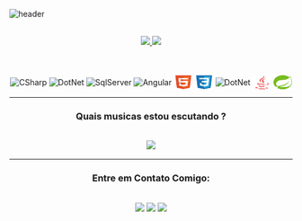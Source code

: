 ![header](https://capsule-render.vercel.app/api?type=venom&height=150&color=gradient&customColorList=26&text=Glebson%20Santos&section=header&reversal=false&textBg=false&animation=scaleIn&descAlign=92&desc=Hi%20I%20%20am%20QA&descAlignY=79&fontColor=d22b2b)

<br>

<div align="center">
  <a href="https://github.com/ApenasGlebson">
    <img height="180em" src="https://github-readme-stats.vercel.app/api?username=GlebsonS4ntos&show_icons=true&theme=tokyonight&include_all_commits=true&count_private=true"/>
    <img height="180em" src="https://github-readme-stats.vercel.app/api/top-langs/?username=GlebsonS4ntos&&langs_count=7&theme=tokyonight&include_all_commits=true&count_private=true"/>
  </a>
</div>
<br>
<div style="display: inline_block" align="center"><br><br>
  <img align="center" alt="CSharp" height="25" width="33" src="https://cdn.jsdelivr.net/gh/devicons/devicon/icons/csharp/csharp-original.svg" />
  <img align="center" alt="DotNet" height="25" width="33"src="https://icongr.am/devicon/dot-net-plain-wordmark.svg?size=128&color=f2f4f0" />
  <img align="center" alt="SqlServer" height="25" width="33"src="https://cdn-icons-png.flaticon.com/512/4248/4248443.png" />
  <img align="center" alt="Angular" height="25" width="33"src="https://icongr.am/devicon/angularjs-original.svg?size=128&color=currentColor" />
  <img align="center" alt="HTML" height="25" width="33" src="https://raw.githubusercontent.com/devicons/devicon/master/icons/html5/html5-original.svg">
  <img align="center" alt="CSS" height="25" width="33" src="https://raw.githubusercontent.com/devicons/devicon/master/icons/css3/css3-original.svg">
  <img align="center" alt="DotNet" height="25" width="33"src="https://icongr.am/devicon/javascript-original.svg?size=128&color=f2f4f0" />
  <img align="center" alt="java" height="25" width="33" src="https://github.com/devicons/devicon/blob/master/icons/java/java-plain.svg">
  <img align="center" alt="Spring" height="25" width="33" src="https://github.com/devicons/devicon/blob/master/icons/spring/spring-original.svg">
</div>

<hr>

<div align="center">
  <div>
    <h3> Quais musicas estou escutando ? </h3> <br>
    <img height="300em" src="https://spotify-recently-played-readme.vercel.app/api?user=215l6t6we7woh3gdfe76c4ruy"/>    
  </div>
</div>
  
<hr>

<div align="center">
    <h3> Entre em Contato Comigo: </h3>
</div>

<div align="center"><br>
  <a href = "mailto:GlebsonSantos@outlook.pt"><img height="30em" src="https://img.shields.io/badge/-Gmail-%23333?style=for-the-badge&logo=Gmail&logoColor=white" target="_blank"></a>
  <a href="https://www.linkedin.com/in/glebson-santos-6066231b9/" target="_blank"><img height="30em" src="https://img.shields.io/badge/-LinkedIn-%230077B5?style=for-the-badge&logo=linkedin&logoColor=white" target="_blank"></a>
  <a href="https://wa.me/+5581996237239" target="_blank"><img height="30em" src="https://img.shields.io/badge/Whatsapp-000?style=for-the-badge&logo=whatsapp&logoColor=white" target="_blank"></a>
</div
